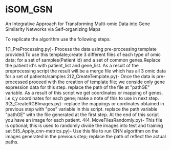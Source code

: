 # iSOM_GSN
An Integrative Approach for Transforming Multi-omic Data into Gene Similarity Networks via Self-organizing Maps

To replicate the algorithm use the following steps:

1(1_PreProcessing.py)- Process the data using pre-processing template provided.To use this template;create 3 different files of each type of omic data; for a set of samples(Patient id) and a set of common genes.Replace the patient id's with patient_list and gene_list. As a result of the preprocessing script the result will be a merge file which has all 3 omic data for a set of patients/samples
2(2_CreateTemplate.py)- Once the data is pre-processed proceed with the creation of template file; we conside only gene expression data for this step.
replace the path of the file at "pathGE" variable. As a result of this script we get coordinates or mapping of genes. i.e x,y coordinates for each gene; make a note of this to use in next step.
3(3_CreateRGBImages.py)- replace the mappings or cordinates obtained in previous step with "pos" variable in this script. replace the path variable "pathGE" with the file generated at the first step. At the end of this script you have an image for each patient.
4(4_MoveFilesRandomly.py)- This file is optional; this is used to randomly divide the images into test and training set
5(5_Apply_cnn-metrics.py)- Use this file to run CNN algorithm on the images generated in the previous step; replace the path of reflect the actual paths.
